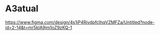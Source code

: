 # A3atual
https://www.figma.com/design/4s1jP4RivdpfclhqVZMFZa/Untitled?node-id=2-14&t=mr5kIA9jm1oZ9zKQ-1
